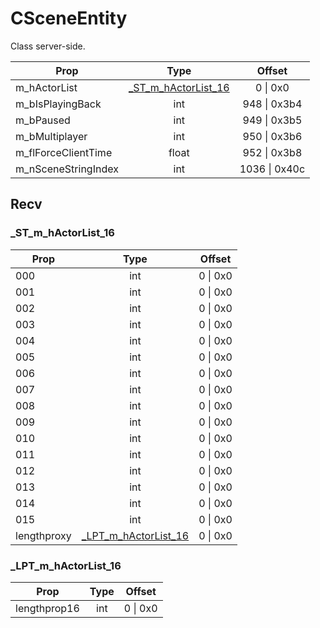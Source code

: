 # CSceneEntity
Class server-side.

|Prop|Type|Offset|
|---|:-:|:-:|
|m_hActorList|[_ST_m_hActorList_16](#_ST_m_hActorList_16)|0 \| 0x0|
|m_bIsPlayingBack|int|948 \| 0x3b4|
|m_bPaused|int|949 \| 0x3b5|
|m_bMultiplayer|int|950 \| 0x3b6|
|m_flForceClientTime|float|952 \| 0x3b8|
|m_nSceneStringIndex|int|1036 \| 0x40c|

## Recv

### _ST_m_hActorList_16

|Prop|Type|Offset|
|---|:-:|:-:|
|000|int|0 \| 0x0|
|001|int|0 \| 0x0|
|002|int|0 \| 0x0|
|003|int|0 \| 0x0|
|004|int|0 \| 0x0|
|005|int|0 \| 0x0|
|006|int|0 \| 0x0|
|007|int|0 \| 0x0|
|008|int|0 \| 0x0|
|009|int|0 \| 0x0|
|010|int|0 \| 0x0|
|011|int|0 \| 0x0|
|012|int|0 \| 0x0|
|013|int|0 \| 0x0|
|014|int|0 \| 0x0|
|015|int|0 \| 0x0|
|lengthproxy|[_LPT_m_hActorList_16](#_LPT_m_hActorList_16)|0 \| 0x0|

### _LPT_m_hActorList_16

|Prop|Type|Offset|
|---|:-:|:-:|
|lengthprop16|int|0 \| 0x0|
